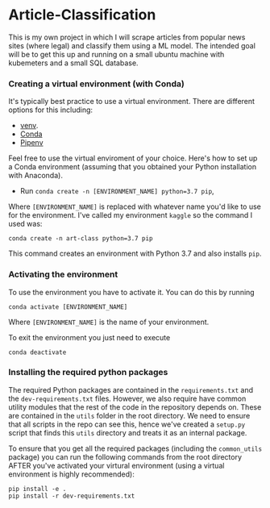 #  Article-Classification

This is my own project in which I will scrape articles from popular news sites (where legal) and classify them using a ML model. The intended goal will be to get this up and running on a small ubuntu machine with kubemeters and a small SQL database.

### Creating a virtual environment (with Conda)
It's typically best practice to use a virtual environment. There are different options for this including:
- [venv](https://docs.python.org/3/library/venv.html#module-venv).
- [Conda](https://docs.conda.io/projects/conda/en/latest/user-guide/tasks/manage-environments.html)
- [Pipenv](https://pipenv.kennethreitz.org/en/latest/)

Feel free to use the virtual enviroment of your choice. Here's how to set up a Conda environment (assuming that you obtained your Python installation with Anaconda).
- Run `conda create -n [ENVIRONMENT_NAME] python=3.7 pip`,

Where `[ENVIRONMENT_NAME]` is replaced with whatever name you'd like to use for the environment. I've called my environment `kaggle` so the command I used was:
```
conda create -n art-class python=3.7 pip
```
This command creates an environment with Python 3.7 and also installs `pip`.

### Activating the environment
To use the environment you have to activate it. You can do this by running
```
conda activate [ENVIRONMENT_NAME]
```
Where `[ENVIRONMENT_NAME]` is the name of your environment.

To exit the environment you just need to execute
```
conda deactivate
```

### Installing the required python packages
The required Python packages are contained in the `requirements.txt` and the `dev-requirements.txt` files. However, we also require have common utility modules that the rest of the code in the repository depends on. These are contained in the `utils` folder in the root directory. We need to ensure that all scripts in the repo can see this, hence we've created a `setup.py` script that finds this `utils` directory and treats it as an internal package.

To ensure that you get all the required packages (including the `common_utils` package) you can run the following commands from the root directory AFTER you've activated your virtural environment (using a virtual environment is highly recommended):
```
pip install -e .
pip install -r dev-requirements.txt
```
